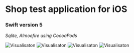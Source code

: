 #  Shop test application for iOS #
### Swift  version 5 ###
*Sqlite, Almoefire using CocoaPods*

![Visualisaton](https://i.ibb.co/cJJ8NT5/2019-06-24-0-52-51.png)
![Visualisaton](https://i.ibb.co/Z66S5yb/2019-06-24-1-10-23.png)
![Visualisaton](https://i.ibb.co/xs6VQYB/2019-06-25-14-10-28.png)
![Visualisaton](https://i.ibb.co/jD5T9pf/2019-06-25-14-13-51.png)

